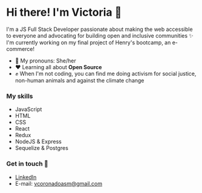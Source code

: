 
  # Hi there! I'm Victoria 👋


I'm a JS Full Stack Developer passionate about making the web accessible to everyone and advocating for building open and inclusive communities ✨ I'm currently working on my final project of Henry's bootcamp, an e-commerce!

- 🌿 My pronouns: She/her
- ❤ Learning all about **Open Source**
- ✊ When I'm not coding, you can find me doing activism for social justice, non-human animals and against the climate change

### My skills

- JavaScript
- HTML
- CSS
- React
- Redux
- NodeJS & Express
- Sequelize & Postgres

### Get in touch 📩

- [LinkedIn](https://www.linkedin.com/in/vic-coronado/)
- E-mail: vcoronadoasm@gmail.com
